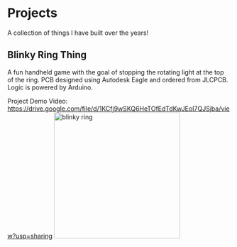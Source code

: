 # Projects
A collection of things I have built over the years!

## Blinky Ring Thing
A fun handheld game with the goal of stopping the rotating light at the top of the ring. PCB designed using Autodesk Eagle and ordered from JLCPCB. Logic is powered by Arduino.

Project Demo Video: https://drive.google.com/file/d/1KCfj9wSKQ6HeTOfEdTdKwJEoI7QJSjba/view?usp=sharing
<img width="284" alt="blinky ring" src="https://user-images.githubusercontent.com/53913125/178170458-9f61d548-390b-426e-92a7-8513885b45a0.PNG">
